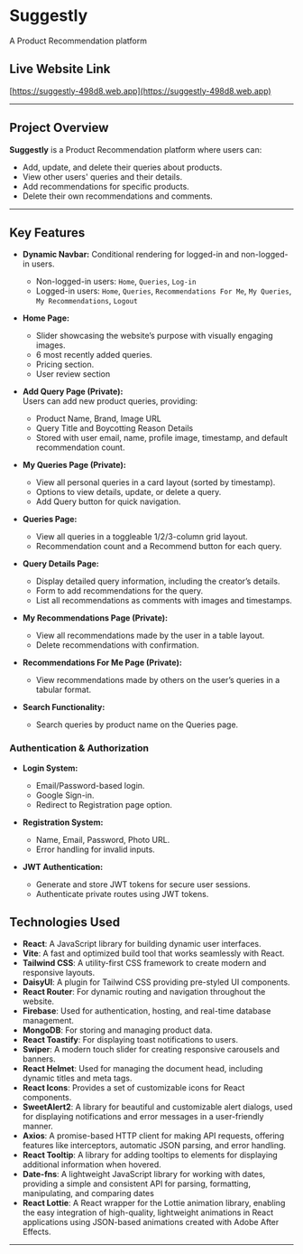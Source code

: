 # Suggestly

A Product Recommendation platform

## Live Website Link

[https://suggestly-498d8.web.app](https://suggestly-498d8.web.app)

---

## Project Overview

**Suggestly** is a Product Recommendation platform where users can:

- Add, update, and delete their queries about products.
- View other users' queries and their details.
- Add recommendations for specific products.
- Delete their own recommendations and comments.

---

## Key Features

- **Dynamic Navbar:** Conditional rendering for logged-in and non-logged-in users.

  - Non-logged-in users: `Home`, `Queries`, `Log-in`
  - Logged-in users: `Home`, `Queries`, `Recommendations For Me`, `My Queries`, `My Recommendations`, `Logout`

- **Home Page:**

  - Slider showcasing the website’s purpose with visually engaging images.
  - 6 most recently added queries.
  - Pricing section.
  - User review section

- **Add Query Page (Private):**  
  Users can add new product queries, providing:

  - Product Name, Brand, Image URL
  - Query Title and Boycotting Reason Details
  - Stored with user email, name, profile image, timestamp, and default recommendation count.

- **My Queries Page (Private):**

  - View all personal queries in a card layout (sorted by timestamp).
  - Options to view details, update, or delete a query.
  - Add Query button for quick navigation.

- **Queries Page:**

  - View all queries in a toggleable 1/2/3-column grid layout.
  - Recommendation count and a Recommend button for each query.

- **Query Details Page:**

  - Display detailed query information, including the creator’s details.
  - Form to add recommendations for the query.
  - List all recommendations as comments with images and timestamps.

- **My Recommendations Page (Private):**

  - View all recommendations made by the user in a table layout.
  - Delete recommendations with confirmation.

- **Recommendations For Me Page (Private):**

  - View recommendations made by others on the user’s queries in a tabular format.

- **Search Functionality:**
  - Search queries by product name on the Queries page.

### Authentication & Authorization

- **Login System:**

  - Email/Password-based login.
  - Google Sign-in.
  - Redirect to Registration page option.

- **Registration System:**

  - Name, Email, Password, Photo URL.
  - Error handling for invalid inputs.

- **JWT Authentication:**
  - Generate and store JWT tokens for secure user sessions.
  - Authenticate private routes using JWT tokens.

## Technologies Used

- **React**: A JavaScript library for building dynamic user interfaces.
- **Vite**: A fast and optimized build tool that works seamlessly with React.
- **Tailwind CSS**: A utility-first CSS framework to create modern and responsive layouts.
- **DaisyUI**: A plugin for Tailwind CSS providing pre-styled UI components.
- **React Router**: For dynamic routing and navigation throughout the website.
- **Firebase**: Used for authentication, hosting, and real-time database management.
- **MongoDB**: For storing and managing product data.
- **React Toastify**: For displaying toast notifications to users.
- **Swiper**: A modern touch slider for creating responsive carousels and banners.
- **React Helmet**: Used for managing the document head, including dynamic titles and meta tags.
- **React Icons**: Provides a set of customizable icons for React components.
- **SweetAlert2**: A library for beautiful and customizable alert dialogs, used for displaying notifications and error messages in a user-friendly manner.
- **Axios**: A promise-based HTTP client for making API requests, offering features like interceptors, automatic JSON parsing, and error handling.
- **React Tooltip**: A library for adding tooltips to elements for displaying additional information when hovered.
- **Date-fns**: A lightweight JavaScript library for working with dates, providing a simple and consistent API for parsing, formatting, manipulating, and comparing dates
- **React Lottie**: A React wrapper for the Lottie animation library, enabling the easy integration of high-quality, lightweight animations in React applications using JSON-based animations created with Adobe After Effects.

---
